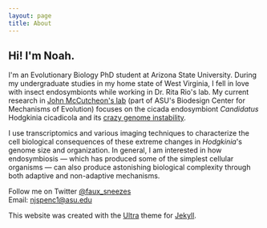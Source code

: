 ```yaml
---
layout: page
title: About
---
```


## Hi! I'm Noah.

I'm an Evolutionary Biology PhD student at Arizona State University. During my undergraduate studies in my home state of West Virginia, I fell in love with insect endosymbionts while working in Dr. Rita Rio's lab. My current research in [John McCutcheon's lab](http://mccutcheonlab.org) (part of ASU's Biodesign Center for Mechanisms of Evolution) focuses on the cicada endosymbiont *Candidatus* Hodgkinia cicadicola and its [crazy genome instability](https://www.theatlantic.com/science/archive/2021/05/cicada-brood-x-bacteria-chaos/618808/).  

I use transcriptomics and various imaging techniques to characterize the cell biological consequences of these extreme changes in *Hodgkinia*'s genome size and organization. In general, I am interested in how endosymbiosis ⁠— which has produced some of the simplest cellular organisms ⁠— can also produce astonishing biological complexity through both adaptive and non-adaptive mechanisms.

Follow me on Twitter [@faux_sneezes](https://twitter.com/faux_sneezes)  
Email: <njspenc1@asu.edu>



This website was created with the [Ultra](https://github.com/ronv/ultra) theme for [Jekyll](https://jekyllrb.com/).
